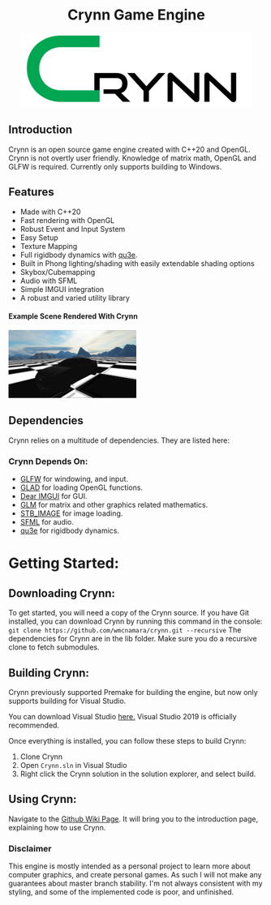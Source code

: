 <h1 align="center">Crynn Game Engine</h1>
   <p align="center">
  <img src="CrynnSmall.png" alt="Crynn Logo">
</p>

## Introduction
   Crynn is an open source game engine created with C++20 and OpenGL.
   Crynn is not overtly user friendly. Knowledge of matrix math, OpenGL and GLFW is required.
   Currently only supports building to Windows.

## Features
- Made with C++20
- Fast rendering with OpenGL
- Robust Event and Input System
- Easy Setup
- Texture Mapping
- Full rigidbody dynamics with [qu3e](https://github.com/RandyGaul/qu3e).
- Built in Phong lighting/shading with easily extendable shading options
- Skybox/Cubemapping
- Audio with SFML
- Simple IMGUI integration
- A robust and varied utility library

#### Example Scene Rendered With Crynn

<p align="left" width="100%">
    <img width="50%" src="crynn_showcase.PNG"> 
</p>

## Dependencies
Crynn relies on a multitude of dependencies. They are listed here:

### Crynn Depends On:	

- [GLFW](https://www.glfw.org/) for windowing, and input.
- [GLAD](https://github.com/Dav1dde/glad) for loading OpenGL functions.
- [Dear IMGUI](https://github.com/ocornut/imguiDear) for GUI.
- [GLM](https://glm.g-truc.net/0.9.8/index.html) for matrix and other graphics related mathematics.
- [STB_IMAGE](https://github.com/nothings/stb) for image loading.
- [SFML](https://github.com/SFML/sfml) for audio.
- [qu3e](https://github.com/RandyGaul/qu3e) for rigidbody dynamics.

# Getting Started:
## Downloading Crynn:
To get started, you will need a copy of the Crynn source. If you have Git installed, you can download Crynn by running this command in the console:
`git clone https://github.com/wmcnamara/crynn.git --recursive`
The dependencies for Crynn are in the lib folder. Make sure you do a recursive clone to fetch submodules.

## Building Crynn:
Crynn previously supported Premake for building the engine, but now only supports building for Visual Studio.

You can download Visual Studio [here.](https://visualstudio.microsoft.com/downloads/)
Visual Studio 2019 is officially recommended.

Once everything is installed, you can follow these steps to build Crynn:
1. Clone Crynn
2. Open `Crynn.sln` in Visual Studio
3. Right click the Crynn solution in the solution explorer, and select build.

## Using Crynn:
Navigate to the [Github Wiki Page](https://github.com/wmcnamara/crynn/wiki). It will bring you to the introduction page, explaining how to use Crynn.

### Disclaimer
This engine is mostly intended as a personal project to learn more about computer graphics, and create personal games. As such I will not make any guarantees about master branch stability. I'm not always consistent with my styling, and some of the implemented code is poor, and unfinished. 
